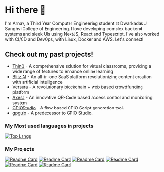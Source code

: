 # Hi there 👋
I'm Arnav, a Third Year Computer Engineering student at Dwarkadas J Sanghvi College of Engineering. I love developing complex backend systems and sleek UIs using NextJS, React and Typescript. I've also worked with CI/CD and DevOps, with Linux, Docker and AWS. Let's connect!

## Check out my past projects!
- [ThinQ](https://github.com/arnitdo/ThinQ) -  A comprehensive solution for virtual classrooms, providing a wide range of features to enhance online learning
- [Blitz.AI](https://github.com/arnitdo/Blitz.AI-Datathon-3) - An all-in-one SaaS platform revolutionizing content creation with artificial intelligence
- [Versura](https://www.github.com/arnitdo/versura) - A revolutionary blockchain + web based crowdfunding platform
- [Axess](https://www.github.com/arnitdo/Axess) - An innovative QR-Code based access control and monitoring system
- [GPIOStudio](https://www.github.com/arnitdo/GPIOStudio) - A flow based GPIO Script generation tool.
- [gpguio](https://www.github.com/arnitdo/gpguio) - A predecessor to GPIO Studio.

### My Most used languages in projects

[![Top Langs](https://github-readme-stats.vercel.app/api/top-langs/?username=arnitdo&theme=dark&layout=compact)](https://github.com/arnitdo)

### My Projects

[![Readme Card](https://github-readme-stats.vercel.app/api/pin/?username=arnitdo&repo=versura&theme=dark&show_owner=true)](https://github.com/arnitdo/versura)
[![Readme Card](https://github-readme-stats.vercel.app/api/pin/?username=arnitdo&repo=Axess&theme=dark&show_owner=true)](https://github.com/arnitdo/Axess)
[![Readme Card](https://github-readme-stats.vercel.app/api/pin/?username=arnitdo&repo=GPIOStudio&theme=dark&show_owner=true)](https://github.com/arnitdo/GPIOStudio)
[![Readme Card](https://github-readme-stats.vercel.app/api/pin/?username=arnitdo&repo=communitty&theme=dark&show_owner=true)](https://github.com/arnitdo/communitty)
[![Readme Card](https://github-readme-stats.vercel.app/api/pin/?username=arnitdo&repo=thinq&theme=dark&show_owner=true)](https://github.com/arnitdo/thinq)
[![Readme Card](https://github-readme-stats.vercel.app/api/pin/?username=arnitdo&repo=nutrino&theme=dark&show_owner=true)](https://github.com/arnitdo/nutrino)
